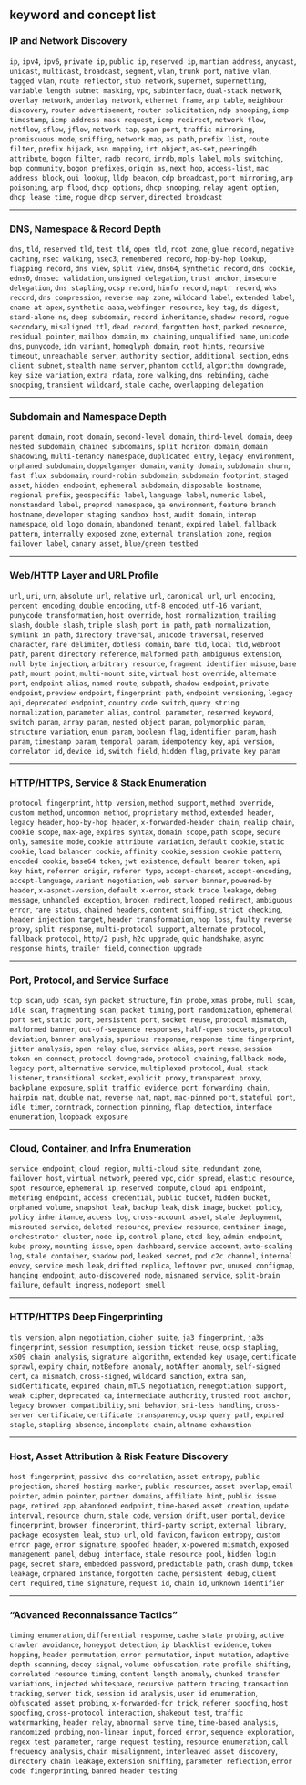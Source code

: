 ## keyword and concept list

### IP and Network Discovery

`ip`, `ipv4`, `ipv6`, `private ip`, `public ip`, `reserved ip`, `martian address`, `anycast`, `unicast`, `multicast`, `broadcast`, `segment`, `vlan`, `trunk port`, `native vlan`, `tagged vlan`, `route reflector`, `stub network`, `supernet`, `supernetting`, `variable length subnet masking`, `vpc`, `subinterface`, `dual-stack network`, `overlay network`, `underlay network`, `ethernet frame`, `arp table`, `neighbour discovery`, `router advertisement`, `router solicitation`, `ndp snooping`, `icmp timestamp`, `icmp address mask request`, `icmp redirect`, `network flow`, `netflow`, `sflow`, `jflow`, `network tap`, `span port`, `traffic mirroring`, `promiscuous mode`, `sniffing`, `network map`, `as path`, `prefix list`, `route filter`, `prefix hijack`, `asn mapping`, `irt object`, `as-set`, `peeringdb attribute`, `bogon filter`, `radb record`, `irrdb`, `mpls label`, `mpls switching`, `bgp community`, `bogon prefixes`, `origin as`, `next hop`, `access-list`, `mac address block`, `oui lookup`, `lldp beacon`, `cdp broadcast`, `port mirroring`, `arp poisoning`, `arp flood`, `dhcp options`, `dhcp snooping`, `relay agent option`, `dhcp lease time`, `rogue dhcp server`, `directed broadcast`

***

### DNS, Namespace & Record Depth

`dns`, `tld`, `reserved tld`, `test tld`, `open tld`, `root zone`, `glue record`, `negative caching`, `nsec walking`, `nsec3`, `remembered record`, `hop-by-hop lookup`, `flapping record`, `dns view`, `split view`, `dns64`, `synthetic record`, `dns cookie`, `edns0`, `dnssec validation`, `unsigned delegation`, `trust anchor`, `insecure delegation`, `dns stapling`, `ocsp record`, `hinfo record`, `naptr record`, `wks record`, `dns compression`, `reverse map zone`, `wildcard label`, `extended label`, `cname at apex`, `synthetic aaaa`, `webfinger resource`, `key tag`, `ds digest`, `stand-alone ns`, `deep subdomain`, `record inheritance`, `shadow record`, `rogue secondary`, `misaligned ttl`, `dead record`, `forgotten host`, `parked resource`, `residual pointer`, `mailbox domain`, `mx chaining`, `unqualified name`, `unicode dns`, `punycode`, `idn variant`, `homoglyph domain`, `root hints`, `recursive timeout`, `unreachable server`, `authority section`, `additional section`, `edns client subnet`, `stealth name server`, `phantom cctld`, `algorithm downgrade`, `key size variation`, `extra rdata`, `zone walking`, `dns rebinding`, `cache snooping`, `transient wildcard`, `stale cache`, `overlapping delegation`

***

### Subdomain and Namespace Depth

`parent domain`, `root domain`, `second-level domain`, `third-level domain`, `deep nested subdomain`, `chained subdomains`, `split horizon domain`, `domain shadowing`, `multi-tenancy namespace`, `duplicated entry`, `legacy environment`, `orphaned subdomain`, `doppelganger domain`, `vanity domain`, `subdomain churn`, `fast flux subdomain`, `round-robin subdomain`, `subdomain footprint`, `staged asset`, `hidden endpoint`, `ephemeral subdomain`, `disposable hostname`, `regional prefix`, `geospecific label`, `language label`, `numeric label`, `nonstandard label`, `preprod namespace`, `qa environment`, `feature branch hostname`, `developer staging`, `sandbox host`, `audit domain`, `interop namespace`, `old logo domain`, `abandoned tenant`, `expired label`, `fallback pattern`, `internally exposed zone`, `external translation zone`, `region failover label`, `canary asset`, `blue/green testbed`

***

### Web/HTTP Layer and URL Profile

`url`, `uri`, `urn`, `absolute url`, `relative url`, `canonical url`, `url encoding`, `percent encoding`, `double encoding`, `utf-8 encoded`, `utf-16 variant`, `punycode transformation`, `host override`, `host normalization`, `trailing slash`, `double slash`, `triple slash`, `port in path`, `path normalization`, `symlink in path`, `directory traversal`, `unicode traversal`, `reserved character`, `rare delimiter`, `dotless domain`, `bare tld`, `local tld`, `webroot path`, `parent directory reference`, `malformed path`, `ambiguous extension`, `null byte injection`, `arbitrary resource`, `fragment identifier misuse`, `base path`, `mount point`, `multi-mount site`, `virtual host override`, `alternate port`, `endpoint alias`, `named route`, `subpath`, `shadow endpoint`, `private endpoint`, `preview endpoint`, `fingerprint path`, `endpoint versioning`, `legacy api`, `deprecated endpoint`, `country code switch`, `query string normalization`, `parameter alias`, `control parameter`, `reserved keyword`, `switch param`, `array param`, `nested object param`, `polymorphic param`, `structure variation`, `enum param`, `boolean flag`, `identifier param`, `hash param`, `timestamp param`, `temporal param`, `idempotency key`, `api version`, `correlator id`, `device id`, `switch field`, `hidden flag`, `private key param`

***

### HTTP/HTTPS, Service & Stack Enumeration

`protocol fingerprint`, `http version`, `method support`, `method override`, `custom method`, `uncommon method`, `proprietary method`, `extended header`, `legacy header`, `hop-by-hop header`, `x-forwarded-header chain`, `realip chain`, `cookie scope`, `max-age`, `expires syntax`, `domain scope`, `path scope`, `secure only`, `samesite mode`, `cookie attribute variation`, `default cookie`, `static cookie`, `load balancer cookie`, `affinity cookie`, `session cookie pattern`, `encoded cookie`, `base64 token`, `jwt existence`, `default bearer token`, `api key hint`, `referrer origin`, `referer typo`, `accept-charset`, `accept-encoding`, `accept-language`, `variant negotiation`, `web server banner`, `powered-by header`, `x-aspnet-version`, `default x-error`, `stack trace leakage`, `debug message`, `unhandled exception`, `broken redirect`, `looped redirect`, `ambiguous error`, `rare status`, `chained headers`, `content sniffing`, `strict checking`, `header injection target`, `header transformation`, `hop loss`, `faulty reverse proxy`, `split response`, `multi-protocol support`, `alternate protocol`, `fallback protocol`, `http/2 push`, `h2c upgrade`, `quic handshake`, `async response hints`, `trailer field`, `connection upgrade`

***

### Port, Protocol, and Service Surface

`tcp scan`, `udp scan`, `syn packet structure`, `fin probe`, `xmas probe`, `null scan`, `idle scan`, `fragmenting scan`, `packet timing`, `port randomization`, `ephemeral port set`, `static port`, `persistent port`, `socket reuse`, `protocol mismatch`, `malformed banner`, `out-of-sequence responses`, `half-open sockets`, `protocol deviation`, `banner analysis`, `spurious response`, `response time fingerprint`, `jitter analysis`, `open relay clue`, `service alias`, `port reuse`, `session token on connect`, `protocol downgrade`, `protocol chaining`, `fallback mode`, `legacy port`, `alternative service`, `multiplexed protocol`, `dual stack listener`, `transitional socket`, `explicit proxy`, `transparent proxy`, `backplane exposure`, `split traffic evidence`, `port forwarding chain`, `hairpin nat`, `double nat`, `reverse nat`, `napt`, `mac-pinned port`, `stateful port`, `idle timer`, `conntrack`, `connection pinning`, `flap detection`, `interface enumeration`, `loopback exposure`

***

### Cloud, Container, and Infra Enumeration

`service endpoint`, `cloud region`, `multi-cloud site`, `redundant zone`, `failover host`, `virtual network`, `peered vpc`, `cidr spread`, `elastic resource`, `spot resource`, `ephemeral ip`, `reserved compute`, `cloud api endpoint`, `metering endpoint`, `access credential`, `public bucket`, `hidden bucket`, `orphaned volume`, `snapshot leak`, `backup leak`, `disk image`, `bucket policy`, `policy inheritance`, `access log`, `cross-account asset`, `stale deployment`, `misrouted service`, `deleted resource`, `preview resource`, `container image`, `orchestrator cluster`, `node ip`, `control plane`, `etcd key`, `admin endpoint`, `kube proxy`, `mounting issue`, `open dashboard`, `service account`, `auto-scaling log`, `stale container`, `shadow pod`, `leaked secret`, `pod c2c channel`, `internal envoy`, `service mesh leak`, `drifted replica`, `leftover pvc`, `unused configmap`, `hanging endpoint`, `auto-discovered node`, `misnamed service`, `split-brain failure`, `default ingress`, `nodeport smell`

***

### HTTP/HTTPS Deep Fingerprinting

`tls version`, `alpn negotiation`, `cipher suite`, `ja3 fingerprint`, `ja3s fingerprint`, `session resumption`, `session ticket reuse`, `ocsp stapling`, `x509 chain analysis`, `signature algorithm`, `extended key usage`, `certificate sprawl`, `expiry chain`, `notBefore anomaly`, `notAfter anomaly`, `self-signed cert`, `ca mismatch`, `cross-signed`, `wildcard sanction`, `extra san`, `sidCertificate`, `expired chain`, `mTLS negotiation`, `renegotiation support`, `weak cipher`, `deprecated ca`, `intermediate authority`, `trusted root anchor`, `legacy browser compatibility`, `sni behavior`, `sni-less handling`, `cross-server certificate`, `certificate transparency`, `ocsp query path`, `expired staple`, `stapling absence`, `incomplete chain`, `altname exhaustion`

***

### Host, Asset Attribution & Risk Feature Discovery

`host fingerprint`, `passive dns correlation`, `asset entropy`, `public projection`, `shared hosting marker`, `public resources`, `asset overlap`, `email pointer`, `admin pointer`, `partner domains`, `affiliate hint`, `public issue page`, `retired app`, `abandoned endpoint`, `time-based asset creation`, `update interval`, `resource churn`, `stale code`, `version drift`, `user portal`, `device fingerprint`, `browser fingerprint`, `third-party script`, `external library`, `package ecosystem leak`, `stub url`, `old favicon`, `favicon entropy`, `custom error page`, `error signature`, `spoofed header`, `x-powered mismatch`, `exposed management panel`, `debug interface`, `stale resource pool`, `hidden login page`, `secret share`, `embedded password`, `predictable path`, `crash dump`, `token leakage`, `orphaned instance`, `forgotten cache`, `persistent debug`, `client cert required`, `time signature`, `request id`, `chain id`, `unknown identifier`

***

### “Advanced Reconnaissance Tactics”
`timing enumeration`, `differential response`, `cache state probing`, `active crawler avoidance`, `honeypot detection`, `ip blacklist evidence`, `token hopping`, `header permutation`, `error permutation`, `input mutation`, `adaptive depth scanning`, `decoy signal`, `volume obfuscation`, `rate profile shifting`, `correlated resource timing`, `content length anomaly`, `chunked transfer variations`, `injected whitespace`, `recursive pattern tracing`, `transaction tracking`, `server tick`, `session id analysis`, `user id enumeration`, `obfuscated asset probing`, `x-forwarded-for trick`, `referer spoofing`, `host spoofing`, `cross-protocol interaction`, `shakeout test`, `traffic watermarking`, `header relay`, `abnormal serve time`, `time-based analysis`, `randomized probing`, `non-linear input`, `forced error`, `sequence exploration`, `regex test parameter`, `range request testing`, `resource enumeration`, `call frequency analysis`, `chain misalignment`, `interleaved asset discovery`, `directory chain leakage`, `extension sniffing`, `parameter reflection`, `error code fingerprinting`, `banned header testing`
